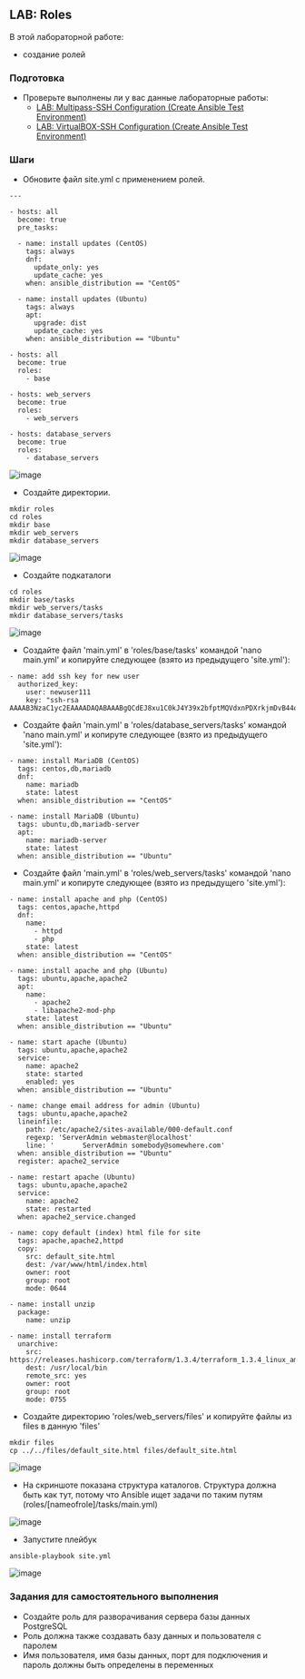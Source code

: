 ## LAB: Roles

В этой лабораторной работе:
- создание ролей 

### Подготовка

- Проверьте выполнены ли у вас данные лабораторные работы:
  - [LAB: Multipass-SSH Configuration (Create Ansible Test Environment)](https://github.com/gulyaeve/ansible_labs/blob/main/Multipass-SSH-Configuration.md)
  - [LAB: VirtualBOX-SSH Configuration (Create Ansible Test Environment)](https://github.com/gulyaeve/ansible_labs/blob/main/VirtualBOX-SSH-Configuration.md)

### Шаги

- Обновите файл site.yml с применением ролей.

```
---

- hosts: all
  become: true
  pre_tasks:

  - name: install updates (CentOS)
    tags: always
    dnf:
      update_only: yes
      update_cache: yes
    when: ansible_distribution == "CentOS"

  - name: install updates (Ubuntu)
    tags: always
    apt:
      upgrade: dist
      update_cache: yes
    when: ansible_distribution == "Ubuntu"

- hosts: all
  become: true
  roles:
    - base

- hosts: web_servers
  become: true
  roles:
    - web_servers

- hosts: database_servers
  become: true
  roles:
    - database_servers
```

![image](https://user-images.githubusercontent.com/10358317/202458768-ffbc6907-4659-4a43-8629-454f0b4a9a7f.png)

- Создайте директории.

```
mkdir roles
cd roles
mkdir base
mkdir web_servers
mkdir database_servers
```

![image](https://user-images.githubusercontent.com/10358317/202450210-f6f6f3c4-7a50-4680-bce9-13cad264655d.png)

- Создайте подкаталоги

```
cd roles
mkdir base/tasks
mkdir web_servers/tasks
mkdir database_servers/tasks
```

![image](https://user-images.githubusercontent.com/10358317/202452013-eaa1b281-cc1f-4259-b29d-73bf98ba4dad.png)

- Создайте файл 'main.yml' в 'roles/base/tasks' командой 'nano main.yml' и копируйте следующее (взято из предыдущего 'site.yml'):

```
- name: add ssh key for new user
  authorized_key:
    user: newuser111
    key: "ssh-rsa AAAAB3NzaC1yc2EAAAADAQABAAABgQCdEJ8xu1C0kJ4Y39x2bfptMQVdxnPDXrkjmDvB44oDV78yKWg/0B/kacMqiEaaiEyAedHlk>
```

- Создайте файл 'main.yml' в 'roles/database_servers/tasks' командой 'nano main.yml' и копируте следующее (взято из предыдущего 'site.yml'):

```
- name: install MariaDB (CentOS)
  tags: centos,db,mariadb
  dnf:
    name: mariadb
    state: latest
  when: ansible_distribution == "CentOS"

- name: install MariaDB (Ubuntu)
  tags: ubuntu,db,mariadb-server
  apt:
    name: mariadb-server
    state: latest
  when: ansible_distribution == "Ubuntu"
```

- Создайте файл 'main.yml' в 'roles/web_servers/tasks' командой 'nano main.yml' и копируте следующее (взято из предыдущего 'site.yml'):

```
- name: install apache and php (CentOS)
  tags: centos,apache,httpd
  dnf:
    name:
      - httpd
      - php
    state: latest
  when: ansible_distribution == "CentOS"

- name: install apache and php (Ubuntu)
  tags: ubuntu,apache,apache2
  apt:
    name:
      - apache2
      - libapache2-mod-php
    state: latest
  when: ansible_distribution == "Ubuntu"
  
- name: start apache (Ubuntu)
  tags: ubuntu,apache,apache2
  service:
    name: apache2
    state: started
    enabled: yes
  when: ansible_distribution == "Ubuntu"
  
- name: change email address for admin (Ubuntu)
  tags: ubuntu,apache,apache2
  lineinfile:
    path: /etc/apache2/sites-available/000-default.conf
    regexp: 'ServerAdmin webmaster@localhost'
    line: '       ServerAdmin somebody@somewhere.com'
  when: ansible_distribution == "Ubuntu"
  register: apache2_service

- name: restart apache (Ubuntu)
  tags: ubuntu,apache,apache2
  service:
    name: apache2
    state: restarted
  when: apache2_service.changed
  
- name: copy default (index) html file for site
  tags: apache,apache2,httpd
  copy:
    src: default_site.html
    dest: /var/www/html/index.html
    owner: root
    group: root
    mode: 0644    
    
- name: install unzip
  package:
    name: unzip

- name: install terraform
  unarchive:
    src: https://releases.hashicorp.com/terraform/1.3.4/terraform_1.3.4_linux_amd64.zip
    dest: /usr/local/bin
    remote_src: yes
    owner: root
    group: root
    mode: 0755  
```

- Создайте директорию 'roles/web_servers/files' и копируйте фaйлы из files в данную 'files'

```
mkdir files
cp ../../files/default_site.html files/default_site.html
```

![image](https://user-images.githubusercontent.com/10358317/202455685-4becaa8e-6164-42bb-80f7-18471b21478d.png)

- На скриншоте показана структура каталогов. Структура должна быть как тут, потому что Ansible ищет задачи по таким путям (roles/[nameofrole]/tasks/main.yml)

![image](https://user-images.githubusercontent.com/10358317/202458020-39562296-fb49-4fec-94cc-e071e29a2c9a.png)

- Запустите плейбук

```
ansible-playbook site.yml
```

![image](https://user-images.githubusercontent.com/10358317/202458341-cd28db4c-4ba2-4b0b-8edd-0b245d4f6f07.png)

### Задания для самостоятельного выполнения

- Создайте роль для разворачивания сервера базы данных PostgreSQL
- Роль должна также создавать базу данных и пользователя с паролем
- Имя пользователя, имя базы данных, порт для подключения и пароль должны быть определены в переменных
